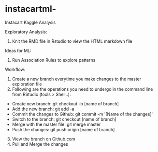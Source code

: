# instacartml-
Instacart Kaggle Analysis

Exploratory Analysis:
1. Knit the RMD file in Rstudio to view the HTML markdown file


Ideas for ML: 
1. Run Association Rules to explore patterns




Workflow: 

1. Create a new branch everytime you make changes to the master exploration file
2. Following are the operations you need to undergo in the command line from RStudio (tools > Shell..):
  * Create new branch: git checkout -b [name of branch]
  * Add the new branch: git add -a
  * Commit the changes to Github: git commit -m '[Name of the changes]'
  * Switch to the branch: git checkout [name of branch]
  * Merge with the master file: git merge master
  * Push the changes: git push origin [name of branch]
3. View the branch on Github.com
4. Pull and Merge the changes
